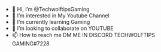 - 👋 Hi, I’m @TechwolftipsGaming
- 👀 I’m interested in My Youtube Channel
- 🌱 I’m currently learning Gaming
- 💞️ I’m looking to collaborate on YOUTUBE
- 📫 How to reach me DM ME IN DISCORD TECHWOLFTIPS GAMING#7228

<!---
TechwolftipsGaming/TechwolftipsGaming is a ✨ special ✨ repository because its `README.md` (this file) appears on your GitHub profile.
You can click the Preview link to take a look at your changes.
--->
